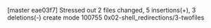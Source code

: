 [master eae03f7] Stressed out
 2 files changed, 5 insertions(+), 3 deletions(-)
 create mode 100755 0x02-shell_redirections/3-twofiles
